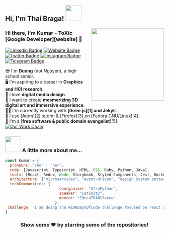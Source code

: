 <h2> Hi, I'm Thai Braga! <img src="https://media.giphy.com/media/mGcNjsfWAjY5AEZNw6/giphy.gif" width="50"></h2>
<img align='right' src="https://github.com/kumarpandule2000/kumarpandule2000/blob/main/programmer.gif" width="230">

### Hi there, I'm Kumar - ToXic [Google Developer][website] 👋
[![Linkedin Badge](https://img.shields.io/badge/-LinkedIn-0e76a8?style=flat-square&logo=Linkedin&logoColor=white)](https://linkedin.com/in/iampavangandhi)
[![Website Badge](https://img.shields.io/badge/Website-3b5998?style=flat-square&logo=google-chrome&logoColor=white)](https://iampavangandhi.github.io/)
[![Twitter Badge](https://img.shields.io/badge/-Twitter-00acee?style=flat-square&logo=Twitter&logoColor=white)](https://twitter.com/iampavangandhi)
[![Instagram Badge](https://img.shields.io/badge/-Instagram-e4405f?style=flat-square&logo=Instagram&logoColor=white)](https://instagram.com/iampavangandhi/)
[![Telegram Badge](https://img.shields.io/badge/-Telegram-0088cc?style=flat-square&logo=Telegram&logoColor=white)](https://t.me/iampavangandhi)

:sunglasses: I'm **Duong** (not Nguyen), a high school senior.  
:desktop_computer: I'm aspiring to a career in **Graphics and HCI research**.  
:triangular_ruler: I love **digital media design**.  
:night_with_stars: I want to create **mesmerizing 3D digital art and immersive
experience**.  
:man_technologist: I'm currently working with **[three.js][1] and Jekyll**.  
:briefcase: I use [Atom][2] :atom: & [Firefox][3] on [Fedora GNU/Linux][4].  
:gift_heart: I'm a [**free software & public domain evangelist**][5].  
[<img src="https://github.com/kumarpandule2000/kumarpandule2000/blob/main/github_banner.png" alt="Our Work Chain"/>](https://open.spotify.com/user/swyqyimdc12jajde4vpwd2x1b)

### <img src="https://media.giphy.com/media/VgCDAzcKvsR6OM0uWg/giphy.gif" width="50"> A little more about me...  

```javascript
const kumar = {
  pronouns: "she" | "her",
  code: [Javascript, Typescript, HTML, CSS, Ruby, Python, Java],
  tools: [React, Redux, Node, Storybook, Styled-Components, Jest, Docker],
  architecture: ["microservices", "event-driven", "design system pattern"],
  techCommunities: {
                        coorganizer: "AfroPython",
                        speaker: "Latinity",
                        mentor: "EducaTRANSforma"
                      },
 challenge: "I am doing the #100DaysOfCode challenge focused on react and typescript"
}
```
<div align="center">

### Show some ❤️ by starring some of the repositories!

</div>
